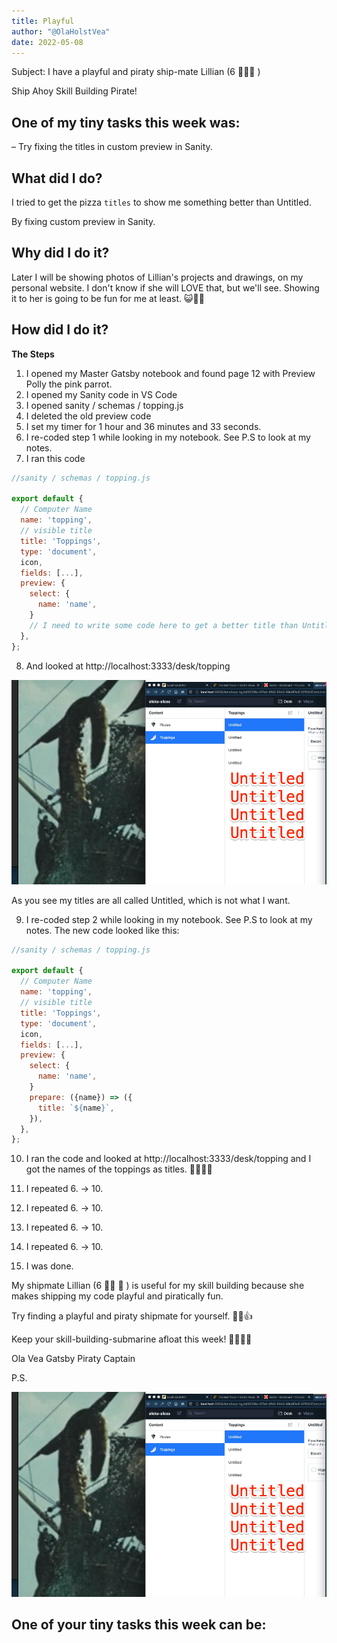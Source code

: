 ```yaml
---
title: Playful
author: "@OlaHolstVea"
date: 2022-05-08
---
```


Subject:
I have a playful and piraty ship-mate Lillian (6 🏴‍☠️👸 )

Ship Ahoy Skill Building Pirate!

## One of my tiny tasks this week was:

– Try fixing the titles in custom preview in Sanity.

## What did I do?

I tried to get the pizza `titles` to show me something better than Untitled.

By fixing custom preview in Sanity.

## Why did I do it?

Later I will be showing photos of Lillian's projects and drawings, on my personal website. I don't know if she will LOVE that, but we'll see. Showing it to her is going to be fun for me at least. 😺🏴‍☠️

## How did I do it?

**The Steps**

1. I opened my Master Gatsby notebook and found page 12 with Preview Polly the pink parrot.
2. I opened my Sanity code in VS Code
3. I opened sanity / schemas / topping.js
4. I deleted the old preview code
5. I set my timer for 1 hour and 36 minutes and 33 seconds.
6. I re-coded step 1 while looking in my notebook. See P.S to look at my notes.
7. I ran this code

```js
//sanity / schemas / topping.js

export default {
  // Computer Name
  name: 'topping',
  // visible title
  title: 'Toppings',
  type: 'document',
  icon,
  fields: [...],
  preview: {
    select: {
      name: 'name',
    }
    // I need to write some code here to get a better title than Untitled
  },
};
```

8. And looked at http://localhost:3333/desk/topping

![Untitled](TS-Skill-Untitled-week-42.png)

As you see my titles are all called Untitled, which is not what I want.

9. I re-coded step 2 while looking in my notebook. See P.S to look at my notes. The new code looked like this:

```js
//sanity / schemas / topping.js

export default {
  // Computer Name
  name: 'topping',
  // visible title
  title: 'Toppings',
  type: 'document',
  icon,
  fields: [...],
  preview: {
    select: {
      name: 'name',
    }
    prepare: ({name}) => ({
      title: `${name}`,
    }),
  },
};
```

10. I ran the code and looked at http://localhost:3333/desk/topping and I got the names of the toppings as titles. 💪😺🏴‍☠️

11. I repeated 6. -> 10.
12. I repeated 6. -> 10.
13. I repeated 6. -> 10.
14. I repeated 6. -> 10.
15. I was done.

My shipmate Lillian (6 🏴‍☠️ 👸 ) is useful for my skill building because she makes shipping my code playful and piratically fun.

Try finding a playful and piraty shipmate for yourself.
🔧😺👍

Keep your skill-building-submarine afloat this week!
🔧⛵🏴‍☠️

Ola Vea
Gatsby Piraty Captain

P.S.

![Untitled](./TS-Skill-week-42.png)

## One of your tiny tasks this week can be:
